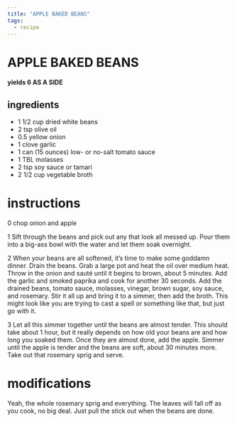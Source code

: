 ```yaml
---
title: "APPLE BAKED BEANS"
tags:
  - recipe
---
```


# APPLE BAKED BEANS

#### yields 6 AS A SIDE

## ingredients
* 1 1/2 cup dried white beans
* 2 tsp olive oil
* 0.5 yellow onion
* 1 clove garlic
* 1 can (15 ounces) low- or no-salt tomato sauce
* 1 TBL molasses
* 2 tsp soy sauce or tamari
* 2 1/2 cup vegetable broth

# instructions

0 chop onion and apple

1 Sift through the beans and pick out any that look all messed up. Pour them into a big-ass
  bowl with the water and let them soak overnight.

2 When your beans are all softened, it’s time to make some goddamn dinner. Drain the beans.
  Grab a large pot and heat the oil over medium heat. Throw in the onion and sauté until it
  begins to brown, about 5 minutes. Add the garlic and smoked paprika and cook for another 30
  seconds. Add the drained beans, tomato sauce, molasses, vinegar, brown sugar, soy sauce, and
  rosemary. Stir it all up and bring it to a simmer, then add the broth. This might look like you
  are trying to cast a spell or something like that, but just go with it.

3 Let all this simmer together until the beans are almost tender. This should take about 1
  hour, but it really depends on how old your beans are and how long you soaked them. Once
  they are almost done, add the apple. Simmer until the apple is tender and the beans are soft,
  about 30 minutes more. Take out that rosemary sprig and serve.

# modifications

Yeah, the whole rosemary sprig and everything. The leaves will fall off as you cook, no big deal. Just pull the
stick out when the beans are done.

